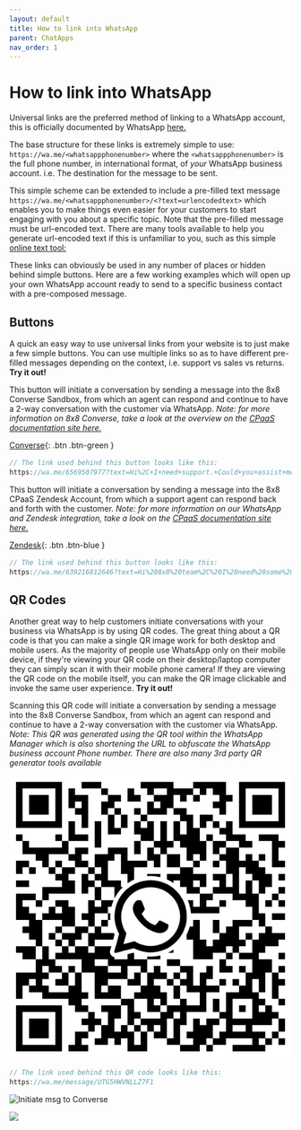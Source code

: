 ```yaml
---
layout: default
title: How to link into WhatsApp
parent: ChatApps
nav_order: 1
---
```


# How to link into WhatsApp

Universal links are the preferred method of linking to a WhatsApp account, this is officially documented by WhatsApp [here.](https://faq.whatsapp.com/iphone/how-to-link-to-whatsapp-from-a-different-app/?lang=en)

The base structure for these links is extremely simple to use: `https://wa.me/<whatsappphonenumber>` where the `<whatsappphonenumber>` is the full phone number, in international format, of _your_ WhatsApp business account.  i.e. The destination for the message to be sent.

This simple scheme can be extended to include a pre-filled text message `https://wa.me/<whatsappphonenumber>/<?text=urlencodedtext>` which enables you to make things even easier for your customers to start engaging with you about a specific topic.
Note that the pre-filled message must be url-encoded text.  There are many tools available to help you generate url-encoded text if this is unfamiliar to you, such as this simple [online text tool:](https://onlinetexttools.com/url-encode-text)

These links can obviously be used in any number of places or hidden behind simple buttons.  Here are a few working examples which will open up your own WhatsApp account ready to send to a specific business contact with a pre-composed message.  

## Buttons
A quick an easy way to use universal links from your website is to just make a few simple buttons.  You can use multiple links so as to have different pre-filled messages depending on the context, i.e. support vs sales vs returns.
**Try it out!**

This button will initiate a conversation by sending a message into the 8x8 Converse Sandbox, from which an agent can respond and continue to have a 2-way conversation with the customer via WhatsApp.
_Note: for more information on 8x8 Converse, take a look at the overview on the [CPaaS documentation site here.](https://developer.8x8.com/connect/docs/converse-overview)_

[Converse](https://wa.me/6569507977?text=Hi%2C+I+need+support.+Could+you+assist+me%3F){: .btn .btn-green }

```js
// The link used behind this button looks like this:
https://wa.me/6569507977?text=Hi%2C+I+need+support.+Could+you+assist+me%3F
```

This button will initiate a conversation by sending a message into the 8x8 CPaaS Zendesk Account, from which a support agent can respond back and forth with the customer.
_Note: for more information on our WhatsApp and Zendesk integration, take a look on the [CPaaS documentation site here.](https://developer.8x8.com/connect/docs/zendesk-support)_

[Zendesk](https://wa.me/639216812646?text=Hi%208x8%20team%2C%20I%20need%20some%20technical%20assistance%20%F0%9F%9B%A0%EF%B8%8F%20.%20Please%20can%20you%20help%20me%3F%20%F0%9F%99%8F){: .btn .btn-blue }

```js
// The link used behind this button looks like this:
https://wa.me/639216812646?text=Hi%208x8%20team%2C%20I%20need%20some%20technical%20assistance%20%F0%9F%9B%A0%EF%B8%8F%20.%20Please%20can%20you%20help%20me%3F%20%F0%9F%99%8F
```
## QR Codes
Another great way to help customers initiate conversations with your business via WhatsApp is by using QR codes.  The great thing about a QR code is that you can make a single QR image work for both desktop and mobile users.  As the majority of people use WhatsApp only on their mobile device, if they're viewing your QR code on their desktop/laptop computer they can simply scan it with their mobile phone camera! If they are viewing the QR code on the mobile itself, you can make the QR image clickable and invoke the same user experience.
**Try it out!**

Scanning this QR code will initiate a conversation by sending a message into the 8x8 Converse Sandbox, from which an agent can respond and continue to have a 2-way conversation with the customer via WhatsApp.
_Note: This QR was generated using the QR tool within the WhatsApp Manager which is also shortening the URL to obfuscate the WhatsApp business account Phone number.  There are also many 3rd party QR generator tools available_

![](./image_assets/UTG5HWVNLLZ7F1_zendesk_demo.png)

```js
// The link used behind this QR code looks like this:
https://wa.me/message/UTG5HWVNLLZ7F1
```

![Initiate msg to Converse](https://mlwrogers.github.io/pages-sandbox/image_assets/UTG5HWVNLLZ7F1_zendesk_demo.png)

![](./pages-sandbox/image_assets/UTG5HWVNLLZ7F1_zendesk_demo.png)

